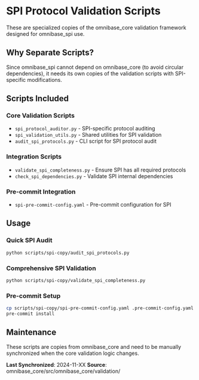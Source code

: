 # SPI Protocol Validation Scripts

These are specialized copies of the omnibase_core validation framework designed for omnibase_spi use.

## Why Separate Scripts?

Since omnibase_spi cannot depend on omnibase_core (to avoid circular dependencies), it needs its own copies of the validation scripts with SPI-specific modifications.

## Scripts Included

### Core Validation Scripts
- `spi_protocol_auditor.py` - SPI-specific protocol auditing
- `spi_validation_utils.py` - Shared utilities for SPI validation
- `audit_spi_protocols.py` - CLI script for SPI protocol audit

### Integration Scripts
- `validate_spi_completeness.py` - Ensure SPI has all required protocols
- `check_spi_dependencies.py` - Validate SPI internal dependencies

### Pre-commit Integration
- `spi-pre-commit-config.yaml` - Pre-commit configuration for SPI

## Usage

### Quick SPI Audit
```bash
python scripts/spi-copy/audit_spi_protocols.py
```

### Comprehensive SPI Validation
```bash
python scripts/spi-copy/validate_spi_completeness.py
```

### Pre-commit Setup
```bash
cp scripts/spi-copy/spi-pre-commit-config.yaml .pre-commit-config.yaml
pre-commit install
```

## Maintenance

These scripts are copies from omnibase_core and need to be manually synchronized when the core validation logic changes.

**Last Synchronized**: 2024-11-XX
**Source**: omnibase_core/src/omnibase_core/validation/
